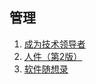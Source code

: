 ## 管理
1. [成为技术领导者](tech_leader.md)
1. [人件（第2版）](peopleware.md)
1. [软件随想录](more_joel_on_software.md)
